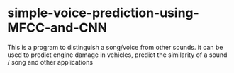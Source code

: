 # simple-voice-prediction-using-MFCC-and-CNN
This is a program to distinguish a song/voice from other sounds. it can be used to predict engine damage in vehicles, predict the similarity of a sound / song and other applications
